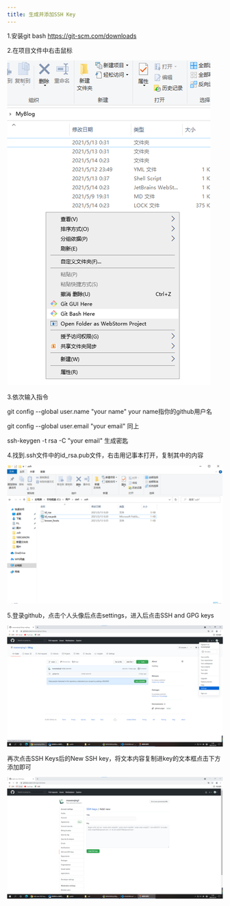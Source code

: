 ```yaml
---
title: 生成并添加SSH Key
---
```


1.安装git bash
<https://git-scm.com/downloads>

2.在项目文件中右击鼠标

![](/assets/git/git1.png)

3.依次输入指令

git config --global user.name "your name"  your name指你的github用户名  

git config --global user.email "your email"  同上  

ssh-keygen -t rsa -C "your email"  生成密匙  


4.找到.ssh文件中的id_rsa.pub文件，右击用记事本打开，复制其中的内容

![](/assets/git/git2.png)

5.登录github，点击个人头像后点击settings，进入后点击SSH and GPG keys

![](/assets/git/git3.png)

再次点击SSH Keys后的New SSH key，将文本内容复制进key的文本框点击下方添加即可

![](/assets/git/git4.png)